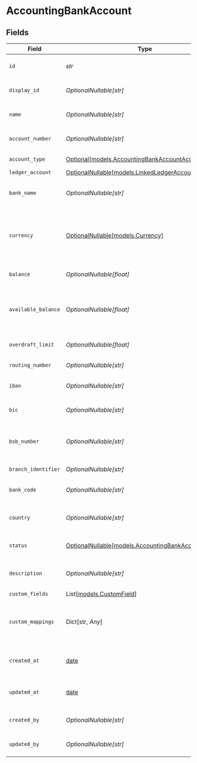 # AccountingBankAccount


## Fields

| Field                                                                                                                              | Type                                                                                                                               | Required                                                                                                                           | Description                                                                                                                        | Example                                                                                                                            |
| ---------------------------------------------------------------------------------------------------------------------------------- | ---------------------------------------------------------------------------------------------------------------------------------- | ---------------------------------------------------------------------------------------------------------------------------------- | ---------------------------------------------------------------------------------------------------------------------------------- | ---------------------------------------------------------------------------------------------------------------------------------- |
| `id`                                                                                                                               | *str*                                                                                                                              | :heavy_check_mark:                                                                                                                 | A unique identifier for an object.                                                                                                 | 12345                                                                                                                              |
| `display_id`                                                                                                                       | *OptionalNullable[str]*                                                                                                            | :heavy_minus_sign:                                                                                                                 | Display ID for the bank account                                                                                                    | BA-001                                                                                                                             |
| `name`                                                                                                                             | *OptionalNullable[str]*                                                                                                            | :heavy_minus_sign:                                                                                                                 | The name of the bank account                                                                                                       | Main Operating Account                                                                                                             |
| `account_number`                                                                                                                   | *OptionalNullable[str]*                                                                                                            | :heavy_minus_sign:                                                                                                                 | The bank account number                                                                                                            | 123465                                                                                                                             |
| `account_type`                                                                                                                     | [Optional[models.AccountingBankAccountAccountType]](../models/accountingbankaccountaccounttype.md)                                 | :heavy_minus_sign:                                                                                                                 | The type of bank account                                                                                                           | checking                                                                                                                           |
| `ledger_account`                                                                                                                   | [OptionalNullable[models.LinkedLedgerAccount]](../models/linkedledgeraccount.md)                                                   | :heavy_minus_sign:                                                                                                                 | N/A                                                                                                                                |                                                                                                                                    |
| `bank_name`                                                                                                                        | *OptionalNullable[str]*                                                                                                            | :heavy_minus_sign:                                                                                                                 | The name of the bank or financial institution                                                                                      | Chase Bank                                                                                                                         |
| `currency`                                                                                                                         | [OptionalNullable[models.Currency]](../models/currency.md)                                                                         | :heavy_minus_sign:                                                                                                                 | Indicates the associated currency for an amount of money. Values correspond to [ISO 4217](https://en.wikipedia.org/wiki/ISO_4217). | USD                                                                                                                                |
| `balance`                                                                                                                          | *OptionalNullable[float]*                                                                                                          | :heavy_minus_sign:                                                                                                                 | The current balance of the bank account                                                                                            | 25000                                                                                                                              |
| `available_balance`                                                                                                                | *OptionalNullable[float]*                                                                                                          | :heavy_minus_sign:                                                                                                                 | The available balance (considering pending transactions and overdraft)                                                             | 24500                                                                                                                              |
| `overdraft_limit`                                                                                                                  | *OptionalNullable[float]*                                                                                                          | :heavy_minus_sign:                                                                                                                 | The overdraft limit for the account                                                                                                | 5000                                                                                                                               |
| `routing_number`                                                                                                                   | *OptionalNullable[str]*                                                                                                            | :heavy_minus_sign:                                                                                                                 | Bank routing number (US)                                                                                                           | 021000021                                                                                                                          |
| `iban`                                                                                                                             | *OptionalNullable[str]*                                                                                                            | :heavy_minus_sign:                                                                                                                 | International Bank Account Number                                                                                                  | GB33BUKB20201555555555                                                                                                             |
| `bic`                                                                                                                              | *OptionalNullable[str]*                                                                                                            | :heavy_minus_sign:                                                                                                                 | Bank Identifier Code / SWIFT Code                                                                                                  | CHASUS33                                                                                                                           |
| `bsb_number`                                                                                                                       | *OptionalNullable[str]*                                                                                                            | :heavy_minus_sign:                                                                                                                 | Bank State Branch number (Australia/New Zealand)                                                                                   | 062-001                                                                                                                            |
| `branch_identifier`                                                                                                                | *OptionalNullable[str]*                                                                                                            | :heavy_minus_sign:                                                                                                                 | Bank branch identifier                                                                                                             | 001                                                                                                                                |
| `bank_code`                                                                                                                        | *OptionalNullable[str]*                                                                                                            | :heavy_minus_sign:                                                                                                                 | Bank code assigned by central bank                                                                                                 | BNH                                                                                                                                |
| `country`                                                                                                                          | *OptionalNullable[str]*                                                                                                            | :heavy_minus_sign:                                                                                                                 | Country code according to ISO 3166-1 alpha-2.                                                                                      | US                                                                                                                                 |
| `status`                                                                                                                           | [OptionalNullable[models.AccountingBankAccountStatus]](../models/accountingbankaccountstatus.md)                                   | :heavy_minus_sign:                                                                                                                 | The status of the bank account                                                                                                     | active                                                                                                                             |
| `description`                                                                                                                      | *OptionalNullable[str]*                                                                                                            | :heavy_minus_sign:                                                                                                                 | Description or notes about the bank account                                                                                        | Primary operating account for daily transactions                                                                                   |
| `custom_fields`                                                                                                                    | List[[models.CustomField](../models/customfield.md)]                                                                               | :heavy_minus_sign:                                                                                                                 | N/A                                                                                                                                |                                                                                                                                    |
| `custom_mappings`                                                                                                                  | Dict[str, *Any*]                                                                                                                   | :heavy_minus_sign:                                                                                                                 | When custom mappings are configured on the resource, the result is included here.                                                  |                                                                                                                                    |
| `created_at`                                                                                                                       | [date](https://docs.python.org/3/library/datetime.html#date-objects)                                                               | :heavy_minus_sign:                                                                                                                 | The date and time when the object was created.                                                                                     | 2020-09-30T07:43:32.000Z                                                                                                           |
| `updated_at`                                                                                                                       | [date](https://docs.python.org/3/library/datetime.html#date-objects)                                                               | :heavy_minus_sign:                                                                                                                 | The date and time when the object was last updated.                                                                                | 2020-09-30T07:43:32.000Z                                                                                                           |
| `created_by`                                                                                                                       | *OptionalNullable[str]*                                                                                                            | :heavy_minus_sign:                                                                                                                 | The user who created the object.                                                                                                   | 12345                                                                                                                              |
| `updated_by`                                                                                                                       | *OptionalNullable[str]*                                                                                                            | :heavy_minus_sign:                                                                                                                 | The user who last updated the object.                                                                                              | 12345                                                                                                                              |